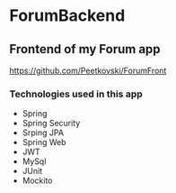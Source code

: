 # ForumBackend
## Frontend of my Forum app
https://github.com/Peetkovski/ForumFront

### Technologies used in this app
* Spring 
* Spring Security
* Srping JPA
* Spring Web
* JWT
* MySql
* JUnit
* Mockito

